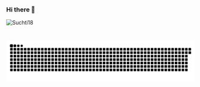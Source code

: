 ### Hi there 👋 <!--my name is Suchti18 from :de:-->

<p align="left"> <img src="https://komarev.com/ghpvc/?username=Suchti18" alt="Suchti18" /> </p>

###

<br clear="both">

<img src="https://raw.githubusercontent.com/Suchti18/Suchti18/output/snake.svg" alt="Snake animation" />

###

<!--
[![GitHub Satats](https://github-readme-stats.vercel.app/api/top-langs/?username=Suchti18&layout=compact&theme=radical)](https://github.com/Suchti18)

[![GitHub Satats](https://github-readme-stats.vercel.app/api?username=Suchti18&show_icons=true&theme=radical)](https://github.com/Suchti18)
-->


<!--
Here are some ideas to get you started:

- 🔭 I’m currently working on ...
- 🌱 I’m currently learning ...
- 👯 I’m looking to collaborate on ...
- 🤔 I’m looking for help with ...
- 💬 Ask me about ...
-->
